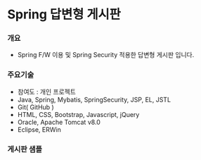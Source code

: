 # Spring 답변형 게시판
### 개요
* Spring F/W 이용 및 Spring Security 적용한 답변형 게시판 입니다.

### 주요기술
* 참여도 : 개인 프로젝트
* Java, Spring, Mybatis, SpringSecurity, JSP, EL, JSTL
* Git( GitHub )
* HTML, CSS, Bootstrap, Javascript, jQuery
* Oracle, Apache Tomcat v8.0 
* Eclipse, ERWin

### 게시판 샘플
